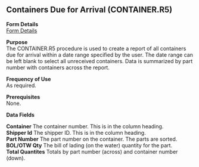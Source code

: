 ##  Containers Due for Arrival (CONTAINER.R5)

<PageHeader />

**Form Details**  
[ Form Details ](CONTAINER-R5-1/README.md)   

**Purpose**  
The CONTAINER.R5 procedure is used to create a report of all containers due
for arrival within a date range specified by the user. The date range can be
left blank to select all unreceived containers. Data is summarized by part
number with containers across the report.

**Frequency of Use**  
As required.

**Prerequisites**  
None.

**Data Fields**

**Container** The container number. This is in the column heading.  
**Shipper Id** The shipper ID. This is in the column heading.  
**Part Number** The part number on the container. The parts are sorted.  
**BOL/OTW Qty** The bill of lading (on the water) quantity for the part.  
**Total Quantites** Totals by part number (across) and container number
(down).  
  
<badge text= "Version 8.10.57" vertical="middle" />

<PageFooter />